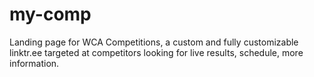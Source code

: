 # my-comp
Landing page for WCA Competitions, a custom and fully customizable linktr.ee targeted at competitors looking for live results, schedule, more information.
